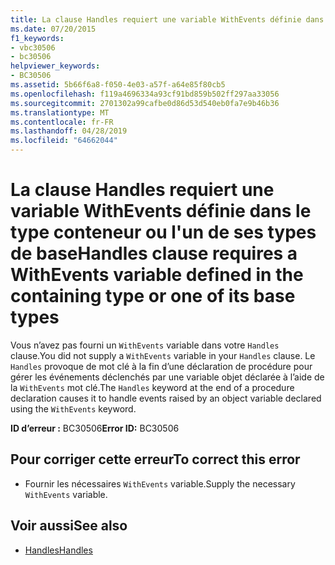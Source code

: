 ```yaml
---
title: La clause Handles requiert une variable WithEvents définie dans le type conteneur ou l'un de ses types de base
ms.date: 07/20/2015
f1_keywords:
- vbc30506
- bc30506
helpviewer_keywords:
- BC30506
ms.assetid: 5b66f6a8-f050-4e03-a57f-a64e85f80cb5
ms.openlocfilehash: f119a4696334a93cf91bd859b502ff297aa33056
ms.sourcegitcommit: 2701302a99cafbe0d86d53d540eb0fa7e9b46b36
ms.translationtype: MT
ms.contentlocale: fr-FR
ms.lasthandoff: 04/28/2019
ms.locfileid: "64662044"
---
```

# <a name="handles-clause-requires-a-withevents-variable-defined-in-the-containing-type-or-one-of-its-base-types"></a><span data-ttu-id="54139-102">La clause Handles requiert une variable WithEvents définie dans le type conteneur ou l'un de ses types de base</span><span class="sxs-lookup"><span data-stu-id="54139-102">Handles clause requires a WithEvents variable defined in the containing type or one of its base types</span></span>
<span data-ttu-id="54139-103">Vous n’avez pas fourni un `WithEvents` variable dans votre `Handles` clause.</span><span class="sxs-lookup"><span data-stu-id="54139-103">You did not supply a `WithEvents` variable in your `Handles` clause.</span></span> <span data-ttu-id="54139-104">Le `Handles` provoque de mot clé à la fin d’une déclaration de procédure pour gérer les événements déclenchés par une variable objet déclarée à l’aide de la `WithEvents` mot clé.</span><span class="sxs-lookup"><span data-stu-id="54139-104">The `Handles` keyword at the end of a procedure declaration causes it to handle events raised by an object variable declared using the `WithEvents` keyword.</span></span>  
  
 <span data-ttu-id="54139-105">**ID d’erreur :** BC30506</span><span class="sxs-lookup"><span data-stu-id="54139-105">**Error ID:** BC30506</span></span>  
  
## <a name="to-correct-this-error"></a><span data-ttu-id="54139-106">Pour corriger cette erreur</span><span class="sxs-lookup"><span data-stu-id="54139-106">To correct this error</span></span>  
  
- <span data-ttu-id="54139-107">Fournir les nécessaires `WithEvents` variable.</span><span class="sxs-lookup"><span data-stu-id="54139-107">Supply the necessary `WithEvents` variable.</span></span>  
  
## <a name="see-also"></a><span data-ttu-id="54139-108">Voir aussi</span><span class="sxs-lookup"><span data-stu-id="54139-108">See also</span></span>

- [<span data-ttu-id="54139-109">Handles</span><span class="sxs-lookup"><span data-stu-id="54139-109">Handles</span></span>](../../../visual-basic/language-reference/statements/handles-clause.md)
